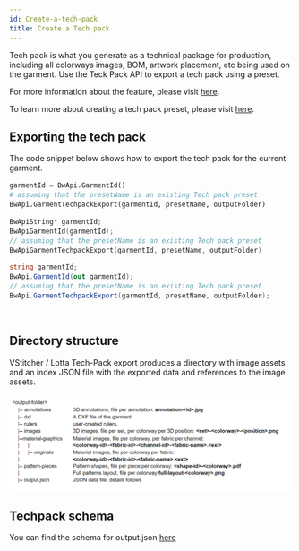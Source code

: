 ```yaml
---
id: Create-a-tech-pack
title: Create a Tech pack
---
```

Tech pack is what you generate as a technical package for production, including all colorways images, BOM, artwork placement, etc being used on the garment. Use the Teck Pack API to export a tech pack using a preset.

For more information about the feature, please visit <a href="https://support.browzwear.com/VStitcher/Tech%20Packs/tech-packs-create.htm" target="_blank">here</a>.

To learn more about creating a tech pack preset, please visit <a href="https://support.browzwear.com/VStitcher/Tech%20Packs/tech-packs-save.htm" target="_blank">here</a>.

## Exporting the tech pack
The code snippet below shows how to export the tech pack for the current garment. <br/>
<!--DOCUSAURUS_CODE_TABS-->

<!--Python-->
```python
garmentId = BwApi.GarmentId()
# assuming that the presetName is an existing Tech pack preset
BwApi.GarmentTechpackExport(garmentId, presetName, outputFolder)
```
<!--C++-->
```cpp
BwApiString* garmentId;
BwApiGarmentId(garmentId);
// assuming that the presetName is an existing Tech pack preset
BwApiGarmentTechpackExport(garmentId, presetName, outputFolder)
```
<!--C#-->
```csharp
string garmentId;
BwApi.GarmentId(out garmentId);
// assuming that the presetName is an existing Tech pack preset
BwApi.GarmentTechpackExport(garmentId, presetName, outputFolder);
```
<!--END_DOCUSAURUS_CODE_TABS-->

<br/>

## Directory structure
VStitcher / Lotta Tech-Pack export produces a directory with image assets and an index JSON file with the exported data and references to the image assets.

![](../assets/techpack/techpack-dirs.png)

## Techpack schema
You can find the schema for output.json <a href="https://gitlab.com/browzwear/share/open-platform/client-api/-/tree/master/BWPlugin/schema/api" target="_blank">here</a>


